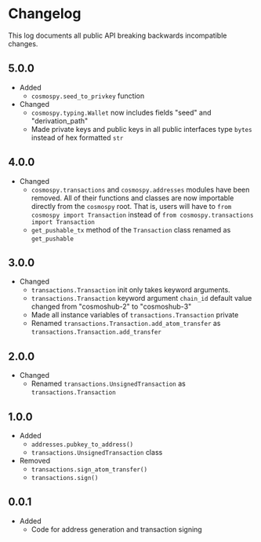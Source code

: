 Changelog
=========

This log documents all public API breaking backwards incompatible changes.

5.0.0
-----
- Added
    - `cosmospy.seed_to_privkey` function
- Changed
    - `cosmospy.typing.Wallet` now includes fields "seed" and "derivation_path"
    - Made private keys and public keys in all public interfaces type `bytes` instead of hex formatted `str`

4.0.0
-----
- Changed
    - `cosmospy.transactions` and `cosmospy.addresses` modules have been removed. All of their functions and classes are now importable directly from the `cosmospy` root. That is, users will have to `from cosmospy import Transaction` instead of `from cosmospy.transactions import Transaction`
    - `get_pushable_tx` method of the `Transaction` class renamed as `get_pushable`

3.0.0
-----
- Changed
    - `transactions.Transaction` init only takes keyword arguments.
    - `transactions.Transaction` keyword argument `chain_id` default value changed from "cosmoshub-2" to "cosmoshub-3"
    - Made all instance variables of `transactions.Transaction` private
    - Renamed `transactions.Transaction.add_atom_transfer` as `transactions.Transaction.add_transfer`

2.0.0
-----
- Changed
    - Renamed `transactions.UnsignedTransaction` as `transactions.Transaction`

1.0.0
-----
- Added
    - `addresses.pubkey_to_address()`
    - `transactions.UnsignedTransaction` class
- Removed
    - `transactions.sign_atom_transfer()`
    - `transactions.sign()`

0.0.1
-----
- Added
    - Code for address generation and transaction signing
